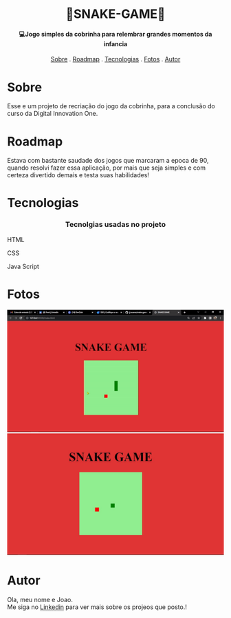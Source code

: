 <h1 align="center">
   🐍SNAKE-GAME🐍
</h1>

<h4 align="center">
  💻Jogo simples da cobrinha para relembrar grandes momentos da infancia 
</h4>

<p align="center">   
   <a href="#sobre">Sobre</a> .
   <a href="#roadmap">Roadmap</a> .
   <a href="#tecnologias">Tecnologias</a> .
   <a href="#fotos">Fotos</a> . 
   <a href="#autor">Autor</a>
 </p>


   
 # Sobre
     
     
   <p> Esse e um projeto de recriação do jogo da cobrinha, para a conclusão do curso da Digital Innovation One.  </p>
   
   
   
   
   
   # Roadmap 
   
   <p> Estava com bastante saudade dos jogos que marcaram a epoca de 90, quando resolvi 
   fazer essa aplicação, por mais que seja simples e com certeza divertido demais e testa 
   suas habilidades! </p>
   
   
   # Tecnologias 
   <h3 align="center"> Tecnolgias usadas no projeto </h3>
  <p>HTML</p>
  <p>CSS</p>
  <p>Java Script</p>
   
   
   # Fotos 
   <div style="display: inline_block" >
   <img  src="./img/snake1.gif">
   <img width="650px"  src="./img/snake.JPG">
   </div>

   # Autor 
   <p>Ola, meu nome e Joao. <br> Me siga no <a href="https://www.linkedin.com/in/jo%C3%A3o-soares13/" target="_blank">Linkedin</a> para ver mais sobre os projeos que posto.!</p>
   
